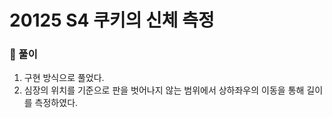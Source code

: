 # 20125 S4 쿠키의 신체 측정

### 📂 풀이
1. 구현 방식으로 풀었다.
2. 심장의 위치를 기준으로 판을 벗어나지 않는 범위에서 상하좌우의 이동을 통해 길이를 측정하였다.